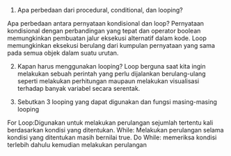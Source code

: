 1. Apa perbedaan dari procedural, conditional, dan looping?

Apa perbedaan antara pernyataan kondisional dan loop?
Pernyataan kondisional dengan perbandingan yang tepat dan operator boolean memungkinkan pembuatan jalur eksekusi alternatif dalam kode. Loop memungkinkan eksekusi berulang dari kumpulan pernyataan yang sama pada semua objek dalam suatu urutan.

2. Kapan harus menggunakan looping? 
Loop berguna saat kita ingin melakukan sebuah perintah yang perlu dijalankan berulang-ulang seperti melakukan perhitungan maupaun melakukan visualisasi terhadap banyak variabel secara serentak.

3. Sebutkan 3 looping yang dapat digunakan dan fungsi masing-masing looping 

For Loop:Digunakan untuk melakukan perulangan sejumlah tertentu kali berdasarkan kondisi yang ditentukan.
While: Melakukan perulangan selama kondisi yang ditentukan masih bernilai true.
Do While: memeriksa kondisi terlebih dahulu kemudian melakukan perulangan